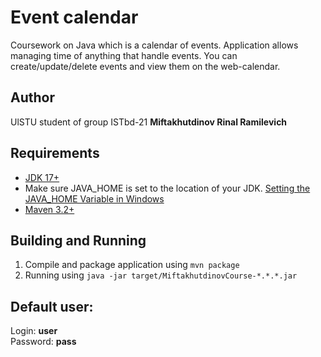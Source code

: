 # Event calendar
Coursework on Java which is a calendar of events. Application allows managing time of anything that handle events.
You can create/update/delete events and view them on the web-calendar.

## Author
UlSTU student of group ISTbd-21 **Miftakhutdinov Rinal Ramilevich**

## Requirements
- [JDK 17+](https://www.oracle.com/java/technologies/downloads/)
- Make sure JAVA_HOME is set to the location of your JDK. [Setting the JAVA_HOME Variable in Windows](https://confluence.atlassian.com/doc/setting-the-java_home-variable-in-windows-8895.html)
- [Maven 3.2+](https://maven.apache.org/install.html)

## Building and Running
1. Compile and package application using `mvn package`
2. Running using `java -jar target/MiftakhutdinovCourse-*.*.*.jar`

## Default user:
Login: **user**<br/>
Password: **pass**
